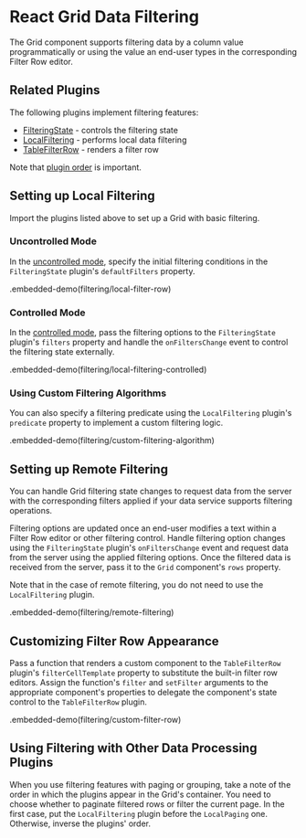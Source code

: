 # React Grid Data Filtering

The Grid component supports filtering data by a column value programmatically or using the value an end-user types in the corresponding Filter Row editor.

## Related Plugins

The following plugins implement filtering features:
- [FilteringState](../reference/filtering-state.md) - controls the filtering state
- [LocalFiltering](../reference/local-filtering.md) - performs local data filtering
- [TableFilterRow](../reference/table-filter-row.md) - renders a filter row

Note that [plugin order](./plugin-overview.md#plugin-order) is important.

## Setting up Local Filtering

Import the plugins listed above to set up a Grid with basic filtering.

### Uncontrolled Mode

In the [uncontrolled mode](controlled-and-uncontrolled-modes.md), specify the initial filtering conditions in the `FilteringState` plugin's `defaultFilters` property.

.embedded-demo(filtering/local-filter-row)

### Controlled Mode

In the [controlled mode](controlled-and-uncontrolled-modes.md), pass the filtering options to the `FilteringState` plugin's `filters` property and handle the `onFiltersChange` event to control the filtering state externally.

.embedded-demo(filtering/local-filtering-controlled)

### Using Custom Filtering Algorithms

You can also specify a filtering predicate using the `LocalFiltering` plugin's `predicate` property to implement a custom filtering logic.

.embedded-demo(filtering/custom-filtering-algorithm)

## Setting up Remote Filtering

You can handle Grid filtering state changes to request data from the server with the corresponding filters applied if your data service supports filtering operations.

Filtering options are updated once an end-user modifies a text within a Filter Row editor or other filtering control. Handle filtering option changes using the `FilteringState` plugin's `onFiltersChange` event and request data from the server using the applied filtering options. Once the filtered data is received from the server, pass it to the `Grid` component's `rows` property.

Note that in the case of remote filtering, you do not need to use the `LocalFiltering` plugin.

.embedded-demo(filtering/remote-filtering)

## Customizing Filter Row Appearance

Pass a function that renders a custom component to the `TableFilterRow` plugin's `filterCellTemplate` property to substitute the built-in filter row editors. Assign the function's `filter` and `setFilter` arguments to the appropriate component's properties to delegate the component's state control to the `TableFilterRow` plugin.

.embedded-demo(filtering/custom-filter-row)

## Using Filtering with Other Data Processing Plugins

When you use filtering features with paging or grouping, take a note of the order in which the plugins appear in the Grid's container. You need to choose whether to paginate filtered rows or filter the current page. In the first case, put the `LocalFiltering` plugin before the `LocalPaging` one. Otherwise, inverse the plugins' order.
